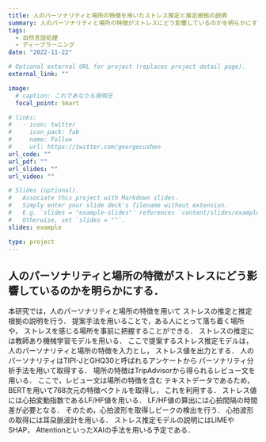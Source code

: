 ```yaml
---
title: 人のパーソナリティと場所の特徴を用いたストレス推定と推定根拠の説明
summary: 人のパーソナリティと場所の特徴がストレスにどう影響しているのかを明らかにする．
tags:
  - 自然言語処理
  - ディープラーニング
date: "2022-11-22"

# Optional external URL for project (replaces project detail page).
external_link: ""

image:
  # caption: これであなたも発明王
  focal_point: Smart

# links:
#   - icon: twitter
#     icon_pack: fab
#     name: Follow
#     url: https://twitter.com/georgecushen
url_code: ""
url_pdf: ""
url_slides: ""
url_video: ""

# Slides (optional).
#   Associate this project with Markdown slides.
#   Simply enter your slide deck's filename without extension.
#   E.g. `slides = "example-slides"` references `content/slides/example-slides.md`.
#   Otherwise, set `slides = ""`.
slides: example

type: project
---
```

## 人のパーソナリティと場所の特徴がストレスにどう影響しているのかを明らかにする．

本研究では，人のパーソナリティと場所の特徴を用いて
ストレスの推定と推定根拠の説明を行う．
提案手法を用いることで，ある人にとって落ち着く場所や，
ストレスを感じる場所を事前に把握することができる．
ストレスの推定には教師あり機械学習モデルを用いる．
ここで提案するストレス推定モデルは，
人のパーソナリティと場所の特徴を入力とし，
ストレス値を出力とする．
人のパーソナリティはTIPI-JとGHQ30と呼ばれるアンケートから
パーソナリティ分析手法を用いて取得する．
場所の特徴はTripAdvisorから得られるレビュー文を用いる．
ここで，レビュー文は場所の特徴を含む
テキストデータであるため，
BERTを用いて768次元の特徴ベクトルを取得し，
これを利用する．
ストレス値には心拍変動指数であるLF/HF値を用いる．
LF/HF値の算出には心拍間隔の時間差が必要となる．
そのため，心拍波形を取得しピークの検出を行う．
心拍波形の取得には耳朶脈波計を用いる．
ストレス推定モデルの説明にはLIMEやSHAP，
AttentionといったXAIの手法を用いる予定である．





